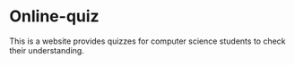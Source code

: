 # Online-quiz
This is a website provides quizzes for computer science students to check their understanding.
